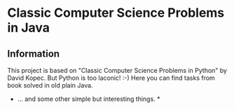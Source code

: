 # Classic Computer Science Problems in Java
## Information
This project is based on "Classic Computer Science Problems in Python" by David Kopec. But Python is too laconic! :-) Here you can find tasks from book solved in old plain Java.

* ... and some other simple but interesting things. *

